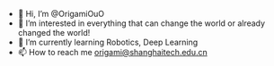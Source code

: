 - 👋 Hi, I’m @OrigamiOuO
- 👀 I’m interested in everything that can change the world or already changed the world!
- 🌱 I’m currently learning Robotics, Deep Learning
- 📫 How to reach me origami@shanghaitech.edu.cn

<!---
OrigamiOuO/OrigamiOuO is a ✨ special ✨ repository because its `README.md` (this file) appears on your GitHub profile.
You can click the Preview link to take a look at your changes.
--->
